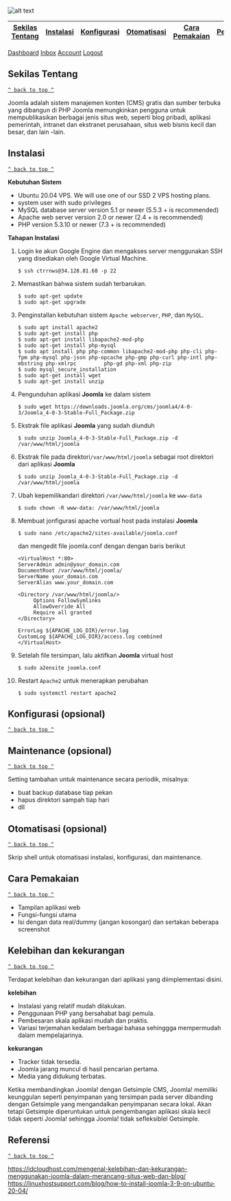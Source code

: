 ![alt text](https://upload.wikimedia.org/wikipedia/commons/thumb/e/e8/Joomla%21-Logo.svg/2560px-Joomla%21-Logo.svg.png)

[Sekilas Tentang](#sekilas-tentang) | [Instalasi](#instalasi) | [Konfigurasi](#konfigurasi) | [Otomatisasi](#otomatisasi) | [Cara Pemakaian](#cara-pemakaian) | [Pembahasan](#pembahasan) | [Referensi](#referensi)
:--:|:--:|:--:|:--:|:--:|:--:|:--:

<div class="button-group minor-group">
    <a href="#" class="button primary">Dashboard</a>
    <a href="#" class="button">Inbox</a>
    <a href="#" class="button">Account</a>
    <a href="#" class="button">Logout</a>
</div>

## Sekilas Tentang
[`^ back to top ^`](#)

Joomla adalah sistem manajemen konten (CMS) gratis dan sumber terbuka yang dibangun di PHP Joomla memungkinkan pengguna untuk mempublikasikan berbagai jenis situs web, seperti blog pribadi, aplikasi pemerintah, intranet dan ekstranet perusahaan, situs web bisnis kecil dan besar, dan lain -lain.


## Instalasi
[`^ back to top ^`](#)

**Kebutuhan Sistem**
- Ubuntu 20.04 VPS. We will use one of our SSD 2 VPS hosting plans.
- system user with sudo privileges
- MySQL database server version 5.1 or newer (5.5.3 + is recommended)
- Apache web server version 2.0 or newer (2.4 + is recommended)
- PHP version 5.3.10 or newer (7.3 + is recommended)

**Tahapan Instalasi**
1. Login ke akun Google Engine dan mengakses server menggunakan SSH yang disediakan oleh Google Virtual Machine.
     ```
     $ ssh ctrrnws@34.128.81.68 -p 22
    ```
2. Memastikan bahwa sistem sudah terbarukan.
     ```
     $ sudo apt-get update
     $ sudo apt-get upgrade
    ```
4. Penginstallan kebutuhan sistem `Apache webserver`, `PHP`, dan `MySQL`.
    ```
    $ sudo apt install apache2
    $ sudo apt-get install php
    $ sudo apt-get install libapache2-mod-php
    $ sudo apt-get install php-mysql
    $ sudo apt install php php-common libapache2-mod-php php-cli php-fpm php-mysql php-json php-opcache php-gmp php-curl php-intl php-mbstring php-xmlrpc         php-gd php-xml php-zip
    $ sudo mysql_secure_installation
    $ sudo apt-get install wget
    $ sudo apt-get install unzip
    ```
6. Pengunduhan aplikasi **Joomla** ke dalam sistem
     ```
     $ sudo wget https://downloads.joomla.org/cms/joomla4/4-0-3/Joomla_4-0-3-Stable-Full_Package.zip

     ```
8. Ekstrak file aplikasi **Joomla** yang sudah diunduh
     ```
     $ sudo unzip Joomla_4-0-3-Stable-Full_Package.zip -d /var/www/html/joomla
     ```
10. Ekstrak file pada direktori`/var/www/html/joomla` sebagai root direktori dari aplikasi **Joomla**
     ```
     $ sudo unzip Joomla_4-0-3-Stable-Full_Package.zip -d /var/www/html/joomla
     ```
12. Ubah kepemilikandari direktori ```/var/www/html/joomla```  ke  ```www-data```
     ```
     $ sudo chown -R www-data: /var/www/html/joomla
     ```
14. Membuat jonfigurasi apache vortual host pada instalasi **Joomla**
     ```
     $ sudo nano /etc/apache2/sites-available/joomla.conf
     ```
     dan mengedit file joomla.conf dengan dengan baris berikut
     ```
     <VirtualHost *:80>
     ServerAdmin admin@your_domain.com
     DocumentRoot /var/www/html/joomla/
     ServerName your_domain.com
     ServerAlias www.your_domain.com

     <Directory /var/www/html/joomla/>
          Options FollowSymlinks
          AllowOverride All
          Require all granted
     </Directory>

     ErrorLog ${APACHE_LOG_DIR}/error.log
     CustomLog ${APACHE_LOG_DIR}/access.log combined
     </VirtualHost>
     ```
16. Setelah file tersimpan, lalu aktifkan **Joomla** virtual host
     ``` 
     $ sudo a2ensite joomla.conf 
     ```
18. Restart ```Apache2``` untuk menerapkan perubahan
     ```
     $ sudo systemctl restart apache2
     ```


## Konfigurasi (opsional)
[`^ back to top ^`](#)

##  Maintenance (opsional)
[`^ back to top ^`](#)

Setting tambahan untuk maintenance secara periodik, misalnya:
- buat backup database tiap pekan
- hapus direktori sampah tiap hari
- dll


## Otomatisasi (opsional)
[`^ back to top ^`](#)

Skrip shell untuk otomatisasi instalasi, konfigurasi, dan maintenance.


## Cara Pemakaian
[`^ back to top ^`](#)

- Tampilan aplikasi web
- Fungsi-fungsi utama
- Isi dengan data real/dummy (jangan kosongan) dan sertakan beberapa screenshot


## Kelebihan dan kekurangan
[`^ back to top ^`](#)

Terdapat kelebihan dan kekurangan dari aplikasi yang diimplementasi disini.

**kelebihan**
- Instalasi yang relatif mudah dilakukan.
- Penggunaan PHP yang bersahabat bagi pemula.
- Pembesaran skala aplikasi mudah dan praktis.
- Variasi terjemahan kedalam berbagai bahasa sehinggga mempermudah dalam mempelajarinya.

**kekurangan**
- Tracker tidak tersedia.
- Joomla jarang muncul di hasil pencarian pertama.
- Media yang didukung terbatas.

Ketika membandingkan Joomla! dengan Getsimple CMS, Joomla! memiliki keunggulan seperti penyimpanan yang tersimpan pada server dibanding dengan Getsimple yang mengandalkan penyimpanan secara lokal. Akan tetapi Getsimple diperuntukan untuk pengembangan aplikasi skala kecil tidak seperti Joomla! sehingga Joomla! tidak sefleksiblel Getsimple.


## Referensi
[`^ back to top ^`](#)

https://idcloudhost.com/mengenal-kelebihan-dan-kekurangan-menggunakan-joomla-dalam-merancang-situs-web-dan-blog/
https://linuxhostsupport.com/blog/how-to-install-joomla-3-9-on-ubuntu-20-04/
